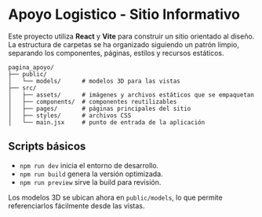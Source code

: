 # Apoyo Logistico - Sitio Informativo

Este proyecto utiliza **React** y **Vite** para construir un sitio orientado al diseño. La estructura de carpetas se ha organizado siguiendo un patrón limpio, separando los componentes, páginas, estilos y recursos estáticos.

```
pagina_apoyo/
├── public/
│   └── models/      # modelos 3D para las vistas
├── src/
│   ├── assets/      # imágenes y archivos estáticos que se empaquetan
│   ├── components/  # componentes reutilizables
│   ├── pages/       # páginas principales del sitio
│   ├── styles/      # archivos CSS
│   └── main.jsx     # punto de entrada de la aplicación
```

## Scripts básicos

- `npm run dev` inicia el entorno de desarrollo.
- `npm run build` genera la versión optimizada.
- `npm run preview` sirve la build para revisión.

Los modelos 3D se ubican ahora en `public/models`, lo que permite referenciarlos fácilmente desde las vistas.
